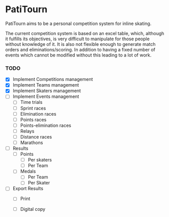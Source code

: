 # PatiTourn

PatiTourn aims to be a personal competition system for inline skating.

The current competition system is based on an excel table, which, although it fulfills its objectives, is very difficult to manipulate for those people without knowledge of it. It is also not flexible enough to generate match orders and eliminations/scoring. In addition to having a fixed number of events which cannot be modified without this leading to a lot of work.


### TODO

- [x] Implement Competitions management
- [x] Implement Teams management
- [x] Implement Skaters management
- [ ] Implement Events management
  - [ ] Time trials
  - [ ] Sprint races
  - [ ] Elimination races
  - [ ] Points races
  - [ ] Points-elimination races
  - [ ] Relays
  - [ ] Distance races
  - [ ] Marathons
- [ ] Results
  - [ ] Points
    - [ ] Per skaters
    - [ ] Per Team
  - [ ] Medals
    - [ ] Per Team
    - [ ] Per Skater
- [ ] Export Results
  - [ ] Print
  - [ ] Digital copy

